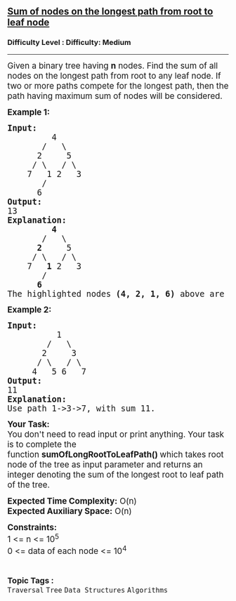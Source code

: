 <h2><a href="https://www.geeksforgeeks.org/problems/sum-of-the-longest-bloodline-of-a-tree/1?page=18&sortBy=submissions">Sum of nodes on the longest path from root to leaf node</a></h2><h3>Difficulty Level : Difficulty: Medium</h3><hr><div class="problems_problem_content__Xm_eO"><p><span style="font-size: 14pt;">Given a binary tree having <strong>n</strong> nodes. Find the sum of all nodes on the longest path from root to any leaf node. If two or more paths compete for the longest path, then the path having maximum sum of nodes will be considered.</span></p>
<p><span style="font-size: 14pt;"><strong>Example 1:</strong></span></p>
<pre><span style="font-size: 14pt;"><strong>Input:</strong> 
         4        
       /   \       
      2     5      
     / \   / \     
    7   1 2   3    
       /
      6
<strong>Output:</strong> <br>13
<strong>Explanation:</strong>
         <strong>4</strong>        
       /   \       
      <strong>2</strong>     5      
     / \   / \     
    7   <strong>1 </strong>2   3  
       /
      <strong>6</strong>
The highlighted nodes <strong>(4, 2, 1, 6)</strong> above are part of the longest root to leaf path having sum = (4 + 2 + 1 + 6) = 13</span></pre>
<p><span style="font-size: 14pt;"><strong>Example 2:</strong></span></p>
<pre><span style="font-size: 14pt;"><strong>Input: </strong>
&nbsp;         1
&nbsp;       /   \
&nbsp;      2     3
&nbsp;     / \   / \
&nbsp;    4   5 6   7
<strong>Output: <br></strong>11<br><strong>Explanation:</strong><br>Use path 1-&gt;3-&gt;7, with sum 11.</span></pre>
<p><span style="font-size: 14pt;"><strong>Your Task:</strong></span><br><span style="font-size: 14pt;">You don't need to read input or print anything. Your task is to complete the function&nbsp;<strong>sumOfLongRootToLeafPath</strong><strong>()&nbsp;</strong>which takes root node of the tree as input parameter and returns an integer denoting the sum of the longest root to leaf path of the tree.</span></p>
<p><span style="font-size: 14pt;"><strong>Expected Time Complexity:</strong> O(n)<br><strong>Expected Auxiliary Space:</strong> O(n)</span></p>
<p><span style="font-size: 14pt;"><strong>Constraints:</strong><br>1 &lt;= n</span><span style="font-size: 14pt;"> &lt;= 10<sup>5</sup><br><span style="font-size: 14pt;">0 &lt;= d</span>ata of each node &lt;= 10<sup>4</sup><br></span></p></div><br><p><span style=font-size:18px><strong>Topic Tags : </strong><br><code>Traversal</code>&nbsp;<code>Tree</code>&nbsp;<code>Data Structures</code>&nbsp;<code>Algorithms</code>&nbsp;